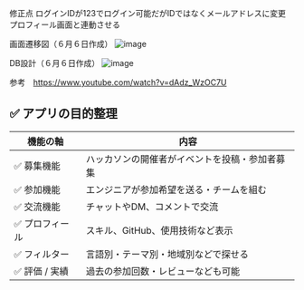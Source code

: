 修正点 ログインIDが123でログイン可能だがIDではなくメールアドレスに変更　プロフィール画面と連動させる

画面遷移図（６月６日作成）
![image](https://github.com/user-attachments/assets/c544eaf3-e051-4d69-a689-4deeb081cfbe)


DB設計（６月６日作成）
![image](https://github.com/user-attachments/assets/15e983ca-abe2-4ae2-9aff-981c31d870d7)



参考　https://www.youtube.com/watch?v=dAdz_WzOC7U

## ✅ アプリの目的整理

| 機能の軸         | 内容                                                                 |
|------------------|----------------------------------------------------------------------|
| ✅ 募集機能       | ハッカソンの開催者がイベントを投稿・参加者募集                      |
| ✅ 参加機能       | エンジニアが参加希望を送る・チームを組む                            |
| ✅ 交流機能       | チャットやDM、コメントで交流                                         |
| ✅ プロフィール   | スキル、GitHub、使用技術など表示                                     |
| ✅ フィルター     | 言語別・テーマ別・地域別などで探せる                                 |
| ✅ 評価 / 実績    | 過去の参加回数・レビューなども可能                                   |
